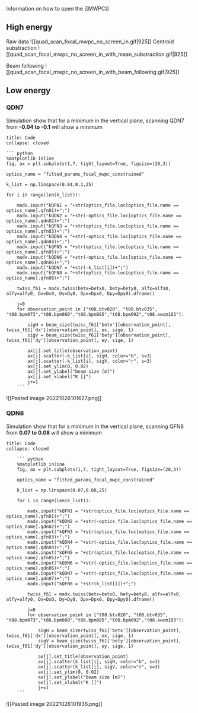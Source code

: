 Information on how to open the [[MWPC]]

## High energy

Raw data
![[quad_scan_focal_mwpc_no_screen_in.gif|925]]
Centroid substraction
![[quad_scan_focal_mwpc_no_screen_in_with_mean_substraction.gif|925]]

Beam following
![[quad_scan_focal_mwpc_no_screen_in_with_beam_following.gif|925]]

## Low energy

### QDN7
Simulation show that for a minimum in the vertical plane, scanning QDN7 from **-0.04 to -0.1** will show a minimum

```ad-example
title: Code
collapse: closed

``` python
%matplotlib inline
fig, ax = plt.subplots(1,7, tight_layout=True, figsize=(20,3))

optics_name = "fitted_params_focal_mwpc_constrained"

k_list = np.linspace(0.04,0.1,25)

for i in range(len(k_list)):

    madx.input("kQFN1 = "+str(optics_file.loc[optics_file.name == optics_name].qfn01)+";")
    madx.input("kQDN2 = "+str(-optics_file.loc[optics_file.name == optics_name].qdn02)+";")
    madx.input("kQFN3 = "+str(optics_file.loc[optics_file.name == optics_name].qfn03)+";")
    madx.input("kQDN4 = "+str(-optics_file.loc[optics_file.name == optics_name].qdn04)+";")
    madx.input("kQFN5 = "+str(optics_file.loc[optics_file.name == optics_name].qfn05)+";")
    madx.input("kQDN6 = "+str(-optics_file.loc[optics_file.name == optics_name].qdn06)+";")
    madx.input("kQDN7 = "+str(-k_list[i])+";")
    madx.input("kQFN8 = "+str(optics_file.loc[optics_file.name == optics_name].qfn08)+";")

    twiss_f61 = madx.twiss(betx=betx0, bety=bety0, alfx=alfx0, alfy=alfy0, Dx=Dx0, Dy=Dy0, Dpx=Dpx0, Dpy=Dpy0).dframe()

    j=0
    for observation_point in ["t08.btv020", "t08.btv035", "t08.bpm073","t08.bpm080","t08.bpm085","t08.bpm092","t08.xwcm103"]:
    
        sigH = beam_size(twiss_f61['betx'][observation_point], twiss_f61['dx'][observation_point], ex, sige, 1)
        sigV = beam_size(twiss_f61['bety'][observation_point], twiss_f61['dy'][observation_point], ey, sige, 1)

        ax[j].set_title(observation_point)
        ax[j].scatter(-k_list[i], sigH, color="b", s=3)
        ax[j].scatter(-k_list[i], sigV, color="r", s=3)
        ax[j].set_ylim(0, 0.02)
        ax[j].set_ylabel("beam size [m]")
        ax[j].set_xlabel("K []")
        j+=1
	```
```


![[Pasted image 20221026101627.png]]


### QDN8
Simulation show that for a minimum in the vertical plane, scanning QFN8 from **0.07 to 0.08** will show a minimum

```ad-example
title: Code
collapse: closed

	``` python
	%matplotlib inline
	fig, ax = plt.subplots(1,7, tight_layout=True, figsize=(20,3))
	
	optics_name = "fitted_params_focal_mwpc_constrained"
	
	k_list = np.linspace(0.07,0.08,25)
	
	for i in range(len(k_list)):
	
	    madx.input("kQFN1 = "+str(optics_file.loc[optics_file.name == optics_name].qfn01)+";")
	    madx.input("kQDN2 = "+str(-optics_file.loc[optics_file.name == optics_name].qdn02)+";")
	    madx.input("kQFN3 = "+str(optics_file.loc[optics_file.name == optics_name].qfn03)+";")
	    madx.input("kQDN4 = "+str(-optics_file.loc[optics_file.name == optics_name].qdn04)+";")
	    madx.input("kQFN5 = "+str(optics_file.loc[optics_file.name == optics_name].qfn05)+";")
	    madx.input("kQDN6 = "+str(-optics_file.loc[optics_file.name == optics_name].qdn06)+";")
	    madx.input("kQDN7 = "+str(-optics_file.loc[optics_file.name == optics_name].qdn07)+";")
	    madx.input("kQFN8 = "+str(k_list[i])+";")
	
	    twiss_f61 = madx.twiss(betx=betx0, bety=bety0, alfx=alfx0, alfy=alfy0, Dx=Dx0, Dy=Dy0, Dpx=Dpx0, Dpy=Dpy0).dframe()
	
	    j=0
	    for observation_point in ["t08.btv020", "t08.btv035", "t08.bpm073","t08.bpm080","t08.bpm085","t08.bpm092","t08.xwcm103"]:
	    
	        sigH = beam_size(twiss_f61['betx'][observation_point], twiss_f61['dx'][observation_point], ex, sige, 1)
	        sigV = beam_size(twiss_f61['bety'][observation_point], twiss_f61['dy'][observation_point], ey, sige, 1)
	
	        ax[j].set_title(observation_point)
	        ax[j].scatter(k_list[i], sigH, color="b", s=3)
	        ax[j].scatter(k_list[i], sigV, color="r", s=3)
	        ax[j].set_ylim(0, 0.02)
	        ax[j].set_ylabel("beam size [m]")
	        ax[j].set_xlabel("K []")
	        j+=1
	```
```

![[Pasted image 20221026101936.png]]